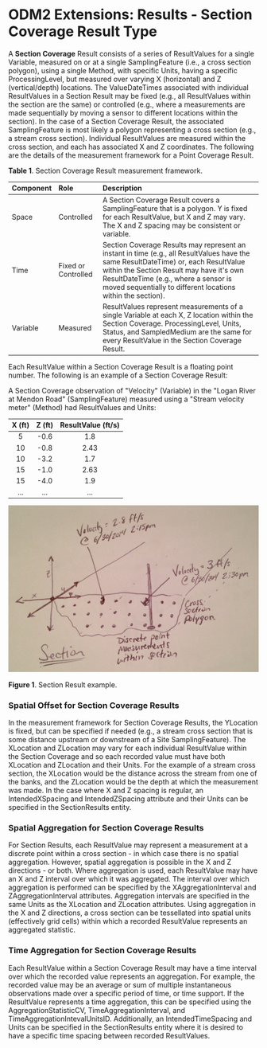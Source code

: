 ODM2 Extensions: Results - Section Coverage Result Type
===========================================================

A **Section Coverage** Result consists of a series of ResultValues for a single Variable, measured on or at a single SamplingFeature (i.e., a cross section polygon), using a single Method, with specific Units, having a specific ProcessingLevel, but measured over varying X (horizontal) and Z (vertical/depth) locations. The ValueDateTimes associated with individual ResultValues in a Section Result may be fixed (e.g., all ResultValues within the section are the same) or controlled (e.g., where a measurements are made sequentially by moving a sensor to different locations within the section). In the case of a Section Coverage Result, the associated SamplingFeature is most likely a polygon representing a cross section (e.g., a stream cross section). Individual ResultValues are measured within the cross section, and each has associated X and Z coordinates. The following are the details of the measurement framework for a Point Coverage Result.

**Table 1**. Section Coverage Result measurement framework.

| **Component** | **Role** | **Description** |
| :------------ | :------- | :-------------- |
| Space         | Controlled | A Section Coverage Result covers a SamplingFeature that is a polygon. Y is fixed for each ResultValue, but X and Z may vary. The X and Z spacing may be consistent or variable. |
|Time           |Fixed or Controlled | Section Coverage Results may represent an instant in time (e.g., all ResultValues have the same ResultDateTime) or, each ResultValue within the Section Result may have it's own ResultDateTime (e.g., where a sensor is moved sequentially to different locations within the section).  |
|Variable       |Measured   | ResultValues represent measurements of a single Variable at each X, Z location within the Section Coverage. ProcessingLevel, Units, Status, and SampledMedium are the same for every ResultValue in the Section Coverage Result. |

Each ResultValue within a Section Coverage Result is a floating point number. The following is an example of a Section Coverage Result:

A Section Coverage observation of "Velocity" (Variable) in the "Logan River at Mendon Road" (SamplingFeature) measured using a  "Stream velocity meter" (Method) had ResultValues and Units:

| **X (ft)** | **Z (ft)** | **ResultValue (ft/s)** |
| :--------: | :--------: | :--------------------: |
| 5 | -0.6 | 1.8 |
| 10 | -0.8 | 2.43 |
| 10 | -3.2 | 1.7 |
| 15 | -1.0 | 2.63 |
| 15 | -4.0 | 1.9 |
| ... | ... | ... |

![Section Result Example](images/section.jpg)

**Figure 1**.  Section Result example.

### Spatial Offset for Section Coverage Results
In the measurement framework for Section Coverage Results, the YLocation is fixed, but can be specified if needed (e.g., a stream cross section that is some distance upstream or downstream of a Site SamplingFeature).  The XLocation and ZLocation may vary for each individual ResultValue within the Section Coverage and so each recorded value must have both XLocation and ZLocation and their Units. For the example of a stream cross section, the XLocation would be the distance across the stream from one of the banks, and the ZLocation would be the depth at which the measurement was made. In the case where X and Z spacing is regular, an IntendedXSpacing and IntendedZSpacing attribute and their Units can be specified in the SectionResults entity. 

### Spatial Aggregation for Section Coverage Results
For Section Results, each ResultValue may represent a measurement at a discrete point within a cross section - in which case there is no spatial aggregation. However, spatial aggregation is possible in the X and Z directions - or both. Where aggregation is used, each ResultValue may have an X and Z interval over which it was aggregated.  The interval over which aggregation is performed can be specified by the XAggregationInterval and ZAggregationInterval attributes. Aggregation intervals are specified in the same Units as the XLocation and ZLocation attributes. Using aggregation in the X and Z directions, a cross section can be tessellated into spatial units (effectively grid cells) within which a recorded ResultValue represents an aggregated statistic.

### Time Aggregation for Section Coverage Results
Each ResultValue within a Section Coverage Result may have a time interval over which the recorded value represents an aggregation. For example, the recorded value may be an average or sum of multiple instantaneous observations made over a specific period of time, or time support. If the ResultValue represents a time aggregation, this can be specified using the AggregationStatisticCV, TimeAggregationInterval, and TimeAggregationIntevalUnitsID. Additionally, an IntendedTimeSpacing and Units can be specified in the SectionResults entity where it is desired to have a specific time spacing between recorded ResultValues.


